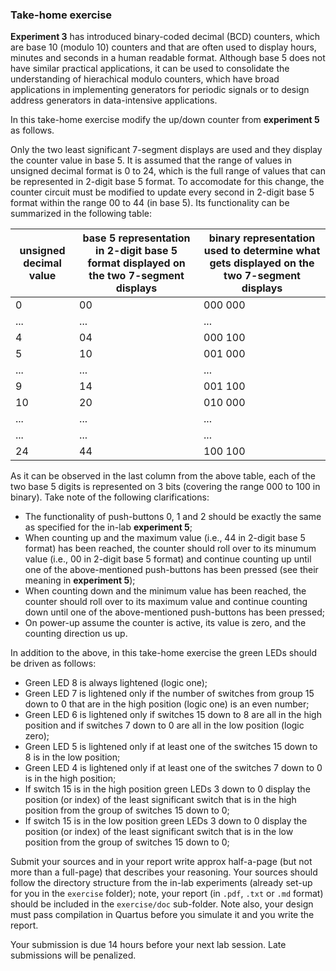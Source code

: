 ### Take-home exercise

**Experiment 3** has introduced binary-coded decimal (BCD) counters, which are base 10 (modulo 10) counters and that are often used to display hours, minutes and seconds in a human readable format. Although base 5 does not have similar practical applications, it can be used to consolidate the understanding of hierachical modulo counters, which have broad applications in implementing generators for periodic signals or to design address generators in data-intensive applications.

In this take-home exercise modify the up/down counter from **experiment 5** as follows.

Only the two least significant 7-segment displays are used and they display the counter value in base 5. It is assumed that the range of values in unsigned decimal format is 0 to 24, which is the full range of values that can be represented in 2-digit base 5 format. To accomodate for this change, the counter circuit must be modified to update every second in 2-digit base 5 format within the range 00 to 44 (in base 5). Its functionality can be summarized in the following table:

|  unsigned decimal value |  base 5 representation in 2-digit base 5 format displayed on the two 7-segment displays | binary representation used to determine what gets displayed on the two 7-segment displays |
| --- | --- |   ---   |
|  0  |  00 | 000 000 |
| ... | ... |   ...   |
|  4  |  04 | 000 100 |
|  5  |  10 | 001 000 |
| ... | ... |   ...   |
|  9  |  14 | 001 100 |
|  10 |  20 | 010 000 |
| ... | ... |   ...   |
| ... | ... |   ...   |
|  24 |  44 | 100 100 |
 
As it can be observed in the last column from the above table, each of the two base 5 digits is represented on 3 bits (covering the range 000 to 100 in binary). Take note of the following clarifications: 

- The functionality of push-buttons 0, 1 and 2 should be exactly the same as specified for the in-lab **experiment 5**;
- When counting up and the maximum value (i.e., 44 in 2-digit base 5 format) has been reached, the counter should roll over to its minumum value (i.e., 00 in 2-digit base 5 format) and continue counting up until one of the above-mentioned push-buttons has been pressed (see their meaning in **experiment 5**);
- When counting down and the minimum value has been reached, the counter should roll over to its maximum value and continue counting down until one of the above-mentioned push-buttons has been pressed;
- On power-up assume the counter is active, its value is zero, and the counting direction us up.

In addition to the above, in this take-home exercise the green LEDs should be driven as follows:

- Green LED 8 is always lightened (logic one);
- Green LED 7 is lightened only if the number of switches from group 15 down to 0 that are in the high position (logic one) is an even number;
- Green LED 6 is lightened only if switches 15 down to 8 are all in the high position and if switches 7 down to 0 are all in the low position (logic zero);
- Green LED 5 is lightened only if at least one of the switches 15 down to 8 is in the low position;
- Green LED 4 is lightened only if at least one of the switches 7 down to 0 is in the high position;
- If switch 15 is in the high position green LEDs 3 down to 0 display the position (or index) of the least significant switch that is in the high position from the group of switches 15 down to 0;
- If switch 15 is in the low position green LEDs 3 down to 0 display the position (or index) of the least significant switch that is in the low position from the group of switches 15 down to 0;

Submit your sources and in your report write approx half-a-page (but not more than a full-page) that describes your reasoning. Your sources should follow the directory structure from the in-lab experiments (already set-up for you in the `exercise` folder); note, your report (in `.pdf`, `.txt` or `.md` format) should be included in the `exercise/doc` sub-folder. Note also, your design must pass compilation in Quartus before you simulate it and you write the report.

Your submission is due 14 hours before your next lab session. Late submissions will be penalized.

